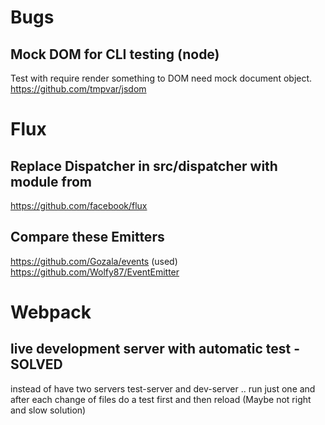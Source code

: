 
# Bugs

## Mock DOM for CLI testing (node)
Test with require render something to DOM need mock document object.   
https://github.com/tmpvar/jsdom

# Flux

## Replace Dispatcher in src/dispatcher with module from
https://github.com/facebook/flux

## Compare these Emitters
https://github.com/Gozala/events (used)
https://github.com/Wolfy87/EventEmitter


# Webpack

## live development server with automatic test - SOLVED
instead of have two servers test-server and dev-server .. run just one and after each change of files do a test first and then reload
(Maybe not right and slow solution)